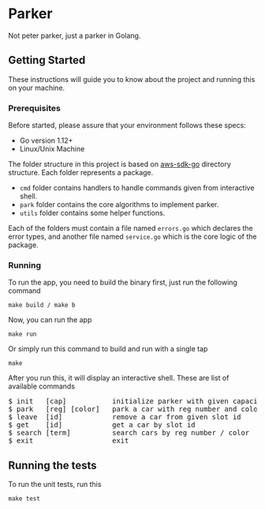 # Parker

Not peter parker, just a parker in Golang.

## Getting Started

These instructions will guide you to know about the project and running this on your machine.

### Prerequisites

Before started, please assure that your environment follows these specs:

- Go version 1.12+
- Linux/Unix Machine

The folder structure in this project is based on [aws-sdk-go](https://github.com/aws/aws-sdk-go) directory structure. Each folder represents a package.

- `cmd` folder contains handlers to handle commands given from interactive shell.
- `park` folder contains the core algorithms to implement parker.
- `utils` folder contains some helper functions.

Each of the folders must contain a file named `errors.go` which declares the error types, and another file named `service.go` which is the core logic of the package.

### Running

To run the app, you need to build the binary first, just run the following command

```
make build / make b
```

Now, you can run the app

```
make run
```

Or simply run this command to build and run with a single tap

```
make
```

After you run this, it will display an interactive shell. These are list of available commands

<pre>
$ init   [cap]           initialize parker with given capacity
$ park   [reg] [color]   park a car with reg number and color
$ leave  [id]            remove a car from given slot id  	
$ get    [id]            get a car by slot id
$ search [term]          search cars by reg number / color 
$ exit                   exit 
</pre>

## Running the tests

To run the unit tests, run this

```
make test
```
